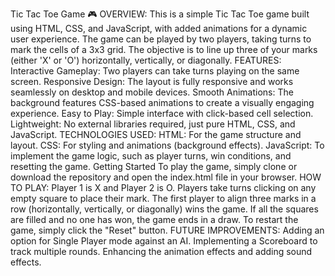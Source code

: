 Tic Tac Toe Game 🎮
OVERVIEW:
This is a simple Tic Tac Toe game built using HTML, CSS, and JavaScript, with added animations for a dynamic user experience. The game can be played by two players, taking turns to mark the cells of a 3x3 grid. The objective is to line up three of your marks (either 'X' or 'O') horizontally, vertically, or diagonally.
FEATURES:
Interactive Gameplay: Two players can take turns playing on the same screen.
Responsive Design: The layout is fully responsive and works seamlessly on desktop and mobile devices.
Smooth Animations: The background features CSS-based animations to create a visually engaging experience.
Easy to Play: Simple interface with click-based cell selection.
Lightweight: No external libraries required, just pure HTML, CSS, and JavaScript.
TECHNOLOGIES USED:
HTML: For the game structure and layout.
CSS: For styling and animations (background effects).
JavaScript: To implement the game logic, such as player turns, win conditions, and resetting the game.
Getting Started
To play the game, simply clone or download the repository and open the index.html file in your browser.
HOW TO PLAY:
Player 1 is X and Player 2 is O.
Players take turns clicking on any empty square to place their mark.
The first player to align three marks in a row (horizontally, vertically, or diagonally) wins the game.
If all the squares are filled and no one has won, the game ends in a draw.
To restart the game, simply click the "Reset" button.
FUTURE IMPROVEMENTS:
Adding an option for Single Player mode against an AI.
Implementing a Scoreboard to track multiple rounds.
Enhancing the animation effects and adding sound effects.







